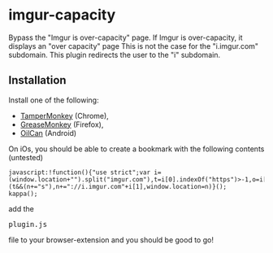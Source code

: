 # imgur-capacity
Bypass the "Imgur is over-capacity" page. If Imgur is over-capacity, it displays an "over capacity" page This is not the case for the "i.imgur.com" subdomain.  This plugin redirects the user to the "i" subdomain.

## Installation
Install one of the following: 
* [TamperMonkey](https://chrome.google.com/webstore/detail/tampermonkey/dhdgffkkebhmkfjojejmpbldmpobfkfo?hl=en) (Chrome), 
* [GreaseMonkey](https://addons.mozilla.org/en-us/firefox/addon/greasemonkey/) (Firefox), 
* [OilCan](http://oilcan.jsharkey.org/) (Android)

On iOs, you should be able to create a bookmark with the following contents (untested)

  	javascript:!function(){"use strict";var i=(window.location+"").split("imgur.com"),t=i[0].indexOf("https")>-1,o=i[0].indexOf("i.")>-1,n="http";o||(t&&(n+="s"),n+="://i.imgur.com"+i[1],window.location=n)}();
  	kappa();

add the <pre>plugin.js</pre> file to your browser-extension and you should be good to go!

